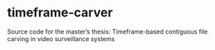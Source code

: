 # timeframe-carver
Source code for the master’s thesis: Timeframe-based contiguous file carving in video surveillance systems
